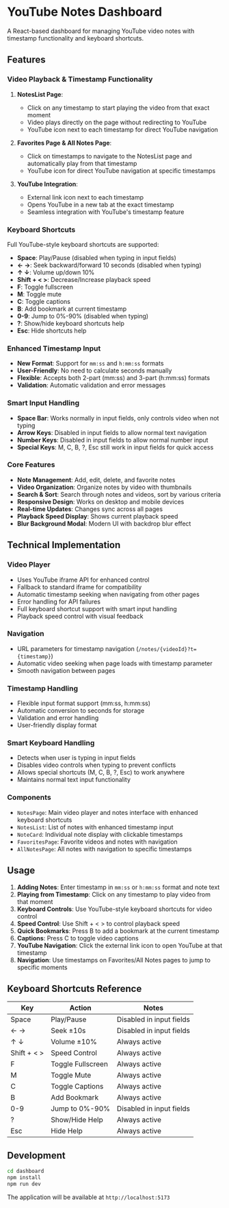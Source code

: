 # YouTube Notes Dashboard

A React-based dashboard for managing YouTube video notes with timestamp functionality and keyboard shortcuts.

## Features

### Video Playback & Timestamp Functionality

1. **NotesList Page**: 
   - Click on any timestamp to start playing the video from that exact moment
   - Video plays directly on the page without redirecting to YouTube
   - YouTube icon next to each timestamp for direct YouTube navigation

2. **Favorites Page & All Notes Page**:
   - Click on timestamps to navigate to the NotesList page and automatically play from that timestamp
   - YouTube icon for direct YouTube navigation at specific timestamps

3. **YouTube Integration**:
   - External link icon next to each timestamp
   - Opens YouTube in a new tab at the exact timestamp
   - Seamless integration with YouTube's timestamp feature

### Keyboard Shortcuts

Full YouTube-style keyboard shortcuts are supported:

- **Space**: Play/Pause (disabled when typing in input fields)
- **← →**: Seek backward/forward 10 seconds (disabled when typing)
- **↑ ↓**: Volume up/down 10%
- **Shift + < >**: Decrease/Increase playback speed
- **F**: Toggle fullscreen
- **M**: Toggle mute
- **C**: Toggle captions
- **B**: Add bookmark at current timestamp
- **0-9**: Jump to 0%-90% (disabled when typing)
- **?**: Show/hide keyboard shortcuts help
- **Esc**: Hide shortcuts help

### Enhanced Timestamp Input

- **New Format**: Support for `mm:ss` and `h:mm:ss` formats
- **User-Friendly**: No need to calculate seconds manually
- **Flexible**: Accepts both 2-part (mm:ss) and 3-part (h:mm:ss) formats
- **Validation**: Automatic validation and error messages

### Smart Input Handling

- **Space Bar**: Works normally in input fields, only controls video when not typing
- **Arrow Keys**: Disabled in input fields to allow normal text navigation
- **Number Keys**: Disabled in input fields to allow normal number input
- **Special Keys**: M, C, B, ?, Esc still work in input fields for quick access

### Core Features

- **Note Management**: Add, edit, delete, and favorite notes
- **Video Organization**: Organize notes by video with thumbnails
- **Search & Sort**: Search through notes and videos, sort by various criteria
- **Responsive Design**: Works on desktop and mobile devices
- **Real-time Updates**: Changes sync across all pages
- **Playback Speed Display**: Shows current playback speed
- **Blur Background Modal**: Modern UI with backdrop blur effect

## Technical Implementation

### Video Player
- Uses YouTube iframe API for enhanced control
- Fallback to standard iframe for compatibility
- Automatic timestamp seeking when navigating from other pages
- Error handling for API failures
- Full keyboard shortcut support with smart input handling
- Playback speed control with visual feedback

### Navigation
- URL parameters for timestamp navigation (`/notes/{videoId}?t={timestamp}`)
- Automatic video seeking when page loads with timestamp parameter
- Smooth navigation between pages

### Timestamp Handling
- Flexible input format support (mm:ss, h:mm:ss)
- Automatic conversion to seconds for storage
- Validation and error handling
- User-friendly display format

### Smart Keyboard Handling
- Detects when user is typing in input fields
- Disables video controls when typing to prevent conflicts
- Allows special shortcuts (M, C, B, ?, Esc) to work anywhere
- Maintains normal text input functionality

### Components
- `NotesPage`: Main video player and notes interface with enhanced keyboard shortcuts
- `NotesList`: List of notes with enhanced timestamp input
- `NoteCard`: Individual note display with clickable timestamps
- `FavoritesPage`: Favorite videos and notes with navigation
- `AllNotesPage`: All notes with navigation to specific timestamps

## Usage

1. **Adding Notes**: Enter timestamp in `mm:ss` or `h:mm:ss` format and note text
2. **Playing from Timestamp**: Click on any timestamp to play video from that moment
3. **Keyboard Controls**: Use YouTube-style keyboard shortcuts for video control
4. **Speed Control**: Use Shift + < > to control playback speed
5. **Quick Bookmarks**: Press B to add a bookmark at the current timestamp
6. **Captions**: Press C to toggle video captions
7. **YouTube Navigation**: Click the external link icon to open YouTube at that timestamp
8. **Navigation**: Use timestamps on Favorites/All Notes pages to jump to specific moments

## Keyboard Shortcuts Reference

| Key | Action | Notes |
|-----|--------|-------|
| Space | Play/Pause | Disabled in input fields |
| ← → | Seek ±10s | Disabled in input fields |
| ↑ ↓ | Volume ±10% | Always active |
| Shift + < > | Speed Control | Always active |
| F | Toggle Fullscreen | Always active |
| M | Toggle Mute | Always active |
| C | Toggle Captions | Always active |
| B | Add Bookmark | Always active |
| 0-9 | Jump to 0%-90% | Disabled in input fields |
| ? | Show/Hide Help | Always active |
| Esc | Hide Help | Always active |

## Development

```bash
cd dashboard
npm install
npm run dev
```

The application will be available at `http://localhost:5173`

